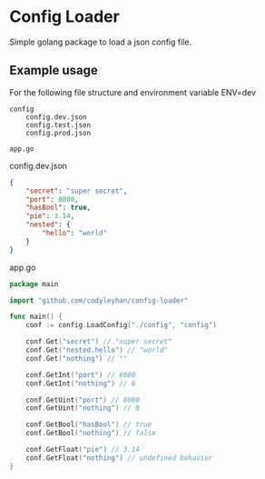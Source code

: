 # Config Loader

Simple golang package to load a json config file.

## Example usage

For the following file structure and environment variable ENV=dev


```
config
    config.dev.json
    config.test.json
    config.prod.json

app.go
```

config.dev.json
```json
{
    "secret": "super secret",
    "port": 8080,
    "hasBool": true,
    "pie": 3.14,
    "nested": {
        "hello": "world"
    }
}
```

app.go
```go
package main

import "github.com/codyleyhan/config-loader"

func main() {
    conf := config.LoadConfig("./config", "config")

    conf.Get("secret") // "super secret"
    conf.Get("nested.hello") // "world"
    conf.Get("nothing") // ""

    conf.GetInt("port") // 8080
    conf.GetInt("nothing") // 0

    conf.GetUint("port") // 8080
    conf.GetUint("nothing") // 0

    conf.GetBool("hasBool") // true
    conf.GetBool("nothing") // false

    conf.GetFloat("pie") // 3.14
    conf.GetFloat("nothing") // undefined behavior
}

```